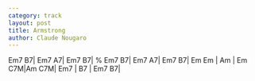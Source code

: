 ```yaml
---
category: track
layout: post
title: Armstrong
author: Claude Nougaro
---
```


<canvas class="chords"  markdown="0">Em7 B7| Em7 A7| Em7 B7| %
Em7 B7| Em7 A7| Em7 B7| Em
Em | Am | Em C7M|Am
C7M| Em7 | B7 | Em7 B7|</canvas>





